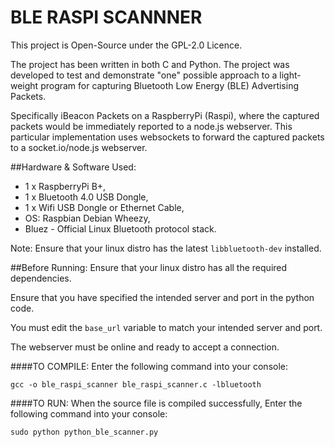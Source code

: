# BLE RASPI SCANNNER
This project is Open-Source under the GPL-2.0 Licence.

The project has been written in both C and Python. 
The project was developed to test and demonstrate "one" possible approach to a light-weight program for capturing Bluetooth Low Energy (BLE) Advertising Packets.


Specifically iBeacon Packets on a RaspberryPi (Raspi), where the captured packets would be immediately reported to a node.js webserver. 
This particular implementation uses websockets to forward the captured packets to a socket.io/node.js webserver. 

##Hardware & Software Used:
* 1 x RaspberryPi B+,
* 1 x Bluetooth 4.0  USB Dongle,
* 1 x Wifi USB Dongle or Ethernet Cable,
* OS: Raspbian Debian Wheezy,
* Bluez - Official Linux Bluetooth protocol stack.

Note: Ensure that your linux distro has the latest `libbluetooth-dev` installed.

##Before Running:
Ensure that your linux distro has all the required dependencies.

Ensure that you have specified the intended server and port in the python code.

You must edit the `base_url` variable to match your intended server and port.

The webserver must be online and ready to accept a connection. 

####TO COMPILE:
Enter the following command into your console:

```gcc -o ble_raspi_scanner ble_raspi_scanner.c -lbluetooth```

####TO RUN:
When the source file is compiled successfully,
Enter the following command into your console: 

```sudo python python_ble_scanner.py```
